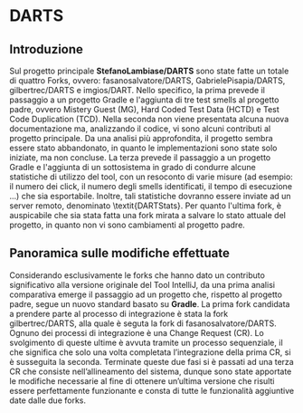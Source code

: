 # DARTS
## Introduzione
Sul progetto principale __StefanoLambiase/DARTS__ sono state fatte un totale di quattro Forks, ovvero: fasanosalvatore/DARTS, GabrielePisapia/DARTS,
gilbertrec/DARTS e imgios/DART. Nello specifico, la prima prevede il passaggio a un progetto Gradle e l'aggiunta di tre test smells al progetto padre,
ovvero Mistery Guest (MG), Hard Coded Test Data (HCTD) e Test Code Duplication (TCD). Nella seconda non viene presentata alcuna nuova documentazione ma,
analizzando il codice, vi sono alcuni contributi al progetto principale. Da una analisi più approfondita, il progetto sembra essere stato abbandonato,
in quanto le implementazioni sono state solo iniziate, ma non concluse. La terza prevede il passaggio a un progetto Gradle e l'aggiunta di un sottosistema in grado
di condurre alcune statistiche di utilizzo del tool, con un resoconto di varie misure (ad esempio: il numero dei click, il numero degli smells identificati,
il tempo di esecuzione ...) che sia esportabile. Inoltre, tali statistiche dovranno essere inviate ad un server remoto, denominato \textit{DARTStats}. Per quanto 
l'ultima fork, è auspicabile che sia stata fatta una fork mirata a salvare lo stato attuale del progetto, in quanto non vi sono cambiamenti al progetto padre.

## Panoramica sulle modifiche effettuate
Considerando esclusivamente le forks che hanno dato un contributo significativo alla versione originale del Tool IntelliJ, da una prima analisi comparativa emerge
il passaggio ad un progetto che, rispetto al progetto padre, segue un nuovo standard basato su __Gradle__. 
La prima fork candidata a prendere parte al processo
di integrazione è stata la fork gilbertrec/DARTS, alla quale è seguta la fork di fasanosalvatore/DARTS.
Ognuno dei processi di integrazione è una Change Request (CR). Lo svolgimento di queste ultime è avvuta tramite un processo sequenziale,
il che significa che solo una volta completata l’integrazione
della prima CR, si è susseguita la seconda. Terminate queste due fasi si è passati ad una terza CR
che consiste nell’allineamento del sistema, dunque sono state apportate le modifiche necessarie al fine di
ottenere un’ultima versione che risulti essere perfettamente funzionante e consta di tutte le funzionalità
aggiuntive date dalle due forks.

